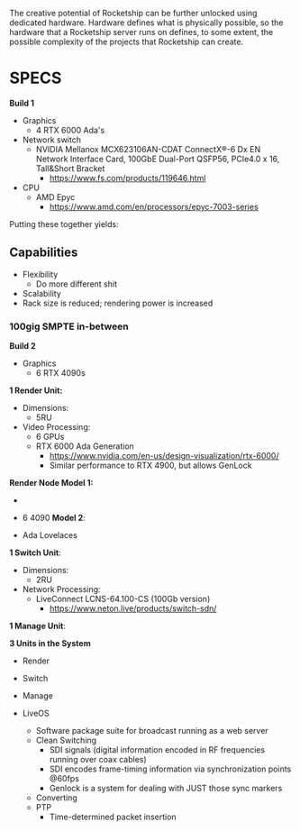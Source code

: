 The creative potential of Rocketship can be further unlocked using dedicated hardware. Hardware defines what is physically possible, so the hardware that a Rocketship server runs on defines, to some extent, the possible complexity of the projects that Rocketship can create.

# SPECS

**Build 1**
- Graphics
	- 4 RTX 6000 Ada's
- Network switch
	- NVIDIA Mellanox MCX623106AN-CDAT ConnectX®-6 Dx EN Network Interface Card, 100GbE Dual-Port QSFP56, PCIe4.0 x 16, Tall&Short Bracket
		- https://www.fs.com/products/119646.html
- CPU
	- AMD Epyc 
		- https://www.amd.com/en/processors/epyc-7003-series

Putting these together yields:

## Capabilities

- Flexibility
	- Do more different shit
- Scalability
- Rack size is reduced; rendering power is increased

### 100gig SMPTE in-between



**Build 2**
- Graphics
	- 6 RTX 4090s

**1 Render Unit:**
- Dimensions:
	- 5RU
- Video Processing:
	- 6 GPUs
	- RTX 6000 Ada Generation
		- https://www.nvidia.com/en-us/design-visualization/rtx-6000/
		- Similar performance to RTX 4900, but allows GenLock



**Render Node Model 1:**

- 

- 6 4090
**Model 2**:
- Ada Lovelaces



**1 Switch Unit**:
- Dimensions:
	- 2RU
- Network Processing:
	- LiveConnect LCNS-64.100-CS (100Gb version)
		- https://www.neton.live/products/switch-sdn/

**1 Manage Unit**:

**3 Units in the System**

- Render
- Switch
- Manage




- LiveOS
	- Software package suite for broadcast running as a web server
	- Clean Switching
		- SDI signals (digital information encoded in RF frequencies running over coax cables)
		- SDI encodes frame-timing information via synchronization points @60fps
		- Genlock is a system for dealing with JUST those sync markers
	- Converting 
	- PTP
		- Time-determined packet insertion